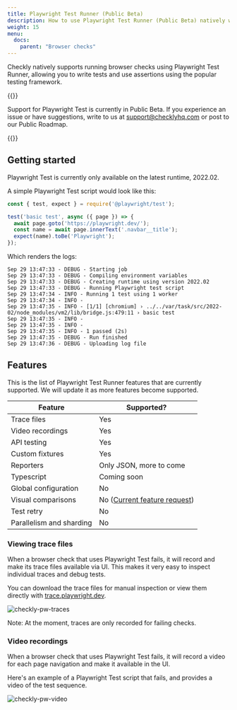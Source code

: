 ```yaml
---
title: Playwright Test Runner (Public Beta)
description: How to use Playwright Test Runner (Public Beta) natively within browser checks at Checkly
weight: 15
menu:
  docs:
    parent: "Browser checks"
---
```


Checkly natively supports running browser checks using Playwright Test Runner, allowing you to write tests and use assertions using the popular testing framework.

{{<info >}}

Support for Playwright Test is currently in Public Beta. If you experience an issue or have suggestions, write to us at support@checklyhq.com or post to our Public Roadmap.

{{</info >}}

## Getting started
Playwright Test is currently only available on the latest runtime, 2022.02.

A simple Playwright Test script would look like this:

```js
const { test, expect } = require('@playwright/test');

test('basic test', async ({ page }) => {
  await page.goto('https://playwright.dev/');
  const name = await page.innerText('.navbar__title');
  expect(name).toBe('Playwright');
});
```

Which renders the logs:
```
Sep 29 13:47:33 - DEBUG - Starting job
Sep 29 13:47:33 - DEBUG - Compiling environment variables
Sep 29 13:47:33 - DEBUG - Creating runtime using version 2022.02
Sep 29 13:47:33 - DEBUG - Running Playwright test script
Sep 29 13:47:34 - INFO - Running 1 test using 1 worker
Sep 29 13:47:34 - INFO -
Sep 29 13:47:35 - INFO - [1/1] [chromium] › ../../var/task/src/2022-02/node_modules/vm2/lib/bridge.js:479:11 › basic test
Sep 29 13:47:35 - INFO -
Sep 29 13:47:35 - INFO -
Sep 29 13:47:35 - INFO - 1 passed (2s)
Sep 29 13:47:35 - DEBUG - Run finished
Sep 29 13:47:36 - DEBUG - Uploading log file
```

## Features

This is the list of Playwright Test Runner features that are currently supported. We will update it as more features become supported.

| Feature                  | Supported?              |
|--------------------------|-------------------------|
| Trace files              | Yes               |
| Video recordings         | Yes               |
| API testing              | Yes               |
| Custom fixtures          | Yes               |
| Reporters                | Only JSON, more to come |
| Typescript               | Coming soon             |
| Global configuration     | No           |
| Visual comparisons       | No ([Current feature request](https://github.com/checkly/public-roadmap/issues/179))          |
| Test retry               | No           |
| Parallelism and sharding | No           |

### Viewing trace files
When a browser check that uses Playwright Test fails, it will record and make its trace files available via UI. This makes it very easy to inspect individual traces and debug tests.

You can download the trace files for manual inspection or view them directly with [trace.playwright.dev](https://trace.playwright.dev).

![checkly-pw-traces](https://user-images.githubusercontent.com/3121310/194862081-4c5ef0db-84fa-4ac5-b63c-90853ba748a6.gif)

Note: At the moment, traces are only recorded for failing checks.

### Video recordings
When a browser check that uses Playwright Test fails, it will record a video for each page navigation and make it available in the UI.

Here's an example of a Playwright Test script that fails, and provides a video of the test sequence.

![checkly-pw-video](https://user-images.githubusercontent.com/3121310/194890198-889f6655-5d92-49de-b836-94899d0804d8.gif)
